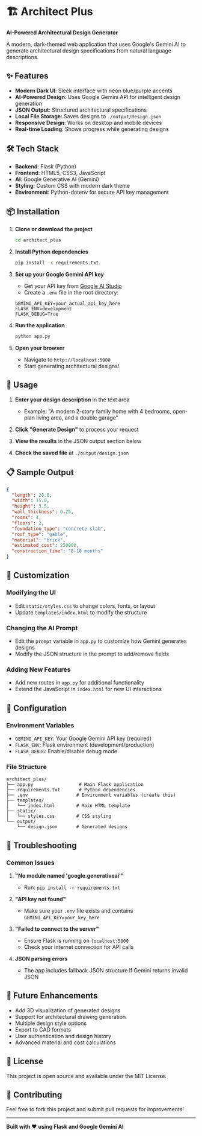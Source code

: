 # 🏗️ Architect Plus

**AI-Powered Architectural Design Generator**

A modern, dark-themed web application that uses Google's Gemini AI to generate architectural design specifications from natural language descriptions.

## ✨ Features

- **Modern Dark UI**: Sleek interface with neon blue/purple accents
- **AI-Powered Design**: Uses Google Gemini API for intelligent design generation
- **JSON Output**: Structured architectural specifications
- **Local File Storage**: Saves designs to `./output/design.json`
- **Responsive Design**: Works on desktop and mobile devices
- **Real-time Loading**: Shows progress while generating designs

## 🛠️ Tech Stack

- **Backend**: Flask (Python)
- **Frontend**: HTML5, CSS3, JavaScript
- **AI**: Google Generative AI (Gemini)
- **Styling**: Custom CSS with modern dark theme
- **Environment**: Python-dotenv for secure API key management

## 📦 Installation

1. **Clone or download the project**
   ```bash
   cd architect_plus
   ```

2. **Install Python dependencies**
   ```bash
   pip install -r requirements.txt
   ```

3. **Set up your Google Gemini API key**
   - Get your API key from [Google AI Studio](https://makersuite.google.com/app/apikey)
   - Create a `.env` file in the root directory:
   ```env
   GEMINI_API_KEY=your_actual_api_key_here
   FLASK_ENV=development
   FLASK_DEBUG=True
   ```

4. **Run the application**
   ```bash
   python app.py
   ```

5. **Open your browser**
   - Navigate to `http://localhost:5000`
   - Start generating architectural designs!

## 🚀 Usage

1. **Enter your design description** in the text area
   - Example: "A modern 2-story family home with 4 bedrooms, open-plan living area, and a double garage"

2. **Click "Generate Design"** to process your request

3. **View the results** in the JSON output section below

4. **Check the saved file** at `./output/design.json`

## 📋 Sample Output

```json
{
  "length": 20.0,
  "width": 15.0,
  "height": 3.5,
  "wall_thickness": 0.25,
  "rooms": 4,
  "floors": 2,
  "foundation_type": "concrete slab",
  "roof_type": "gable",
  "material": "brick",
  "estimated_cost": 250000,
  "construction_time": "8-10 months"
}
```

## 🎨 Customization

### Modifying the UI
- Edit `static/styles.css` to change colors, fonts, or layout
- Update `templates/index.html` to modify the structure

### Changing the AI Prompt
- Edit the `prompt` variable in `app.py` to customize how Gemini generates designs
- Modify the JSON structure in the prompt to add/remove fields

### Adding New Features
- Add new routes in `app.py` for additional functionality
- Extend the JavaScript in `index.html` for new UI interactions

## 🔧 Configuration

### Environment Variables
- `GEMINI_API_KEY`: Your Google Gemini API key (required)
- `FLASK_ENV`: Flask environment (development/production)
- `FLASK_DEBUG`: Enable/disable debug mode

### File Structure
```
architect_plus/
├── app.py                 # Main Flask application
├── requirements.txt       # Python dependencies
├── .env                  # Environment variables (create this)
├── templates/
│   └── index.html        # Main HTML template
├── static/
│   └── styles.css        # CSS styling
└── output/
    └── design.json       # Generated designs
```

## 🐛 Troubleshooting

### Common Issues

1. **"No module named 'google.generativeai'"**
   - Run: `pip install -r requirements.txt`

2. **"API key not found"**
   - Make sure your `.env` file exists and contains `GEMINI_API_KEY=your_key_here`

3. **"Failed to connect to the server"**
   - Ensure Flask is running on `localhost:5000`
   - Check your internet connection for API calls

4. **JSON parsing errors**
   - The app includes fallback JSON structure if Gemini returns invalid JSON

## 🌟 Future Enhancements

- Add 3D visualization of generated designs
- Support for architectural drawing generation
- Multiple design style options
- Export to CAD formats
- User authentication and design history
- Advanced material and cost calculations

## 📝 License

This project is open source and available under the MIT License.

## 🤝 Contributing

Feel free to fork this project and submit pull requests for improvements!

---

**Built with ❤️ using Flask and Google Gemini AI** 